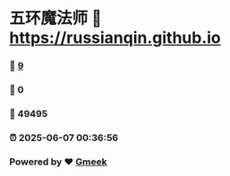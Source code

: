 # 五环魔法师 :link: https://russianqin.github.io 
### :page_facing_up: [9](https://russianqin.github.io/tag.html) 
### :speech_balloon: 0 
### :hibiscus: 49495 
### :alarm_clock: 2025-06-07 00:36:56 
### Powered by :heart: [Gmeek](https://github.com/Meekdai/Gmeek)
